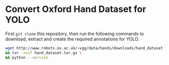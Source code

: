 # Convert Oxford Hand Dataset for YOLO

First ```git clone``` this repository, then run the following commands to download, extract and create the required annotations for YOLO.

```bash
wget http://www.robots.ox.ac.uk/~vgg/data/hands/downloads/hand_dataset.tar.gz \
&& tar -xvzf hand_dataset.tar.gz \
&& python --version
```

